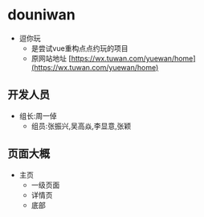 # douniwan

- 逗你玩
  - 是尝试vue重构点点约玩的项目
  - 原网站地址 [https://wx.tuwan.com/yuewan/home](https://wx.tuwan.com/yuewan/home)

## 开发人员

- 组长:周一倬
  - 组员:张振兴,吴高焱,李显意,张颖

## 页面大概

- 主页
  - 一级页面
  - 详情页
  - 底部 